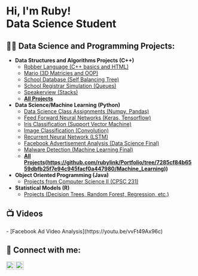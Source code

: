 <h1>Hi, I'm Ruby! <br/><a> Data Science Student</a>

<h2>👨‍💻 Data Science and Programming Projects:</h2>

- <b>Data Structures and Algorithms Projects (C++)</b>
  - [Robber Language (C++ basics and HTML)](https://github.com/rubylink/Portfolio/tree/main/Data_Structures/Robber_Language)
  - [Mario (3D Matricies and OOP)](https://github.com/rubylink/Portfolio/tree/main/Data_Structures/Super_Mario_Bros)
  - [School Database (Self Balancing Tree)](https://github.com/rubylink/Portfolio/tree/main/Data_Structures/School_Database)
  - [School Registrar Simulation (Queues)](https://github.com/rubylink/Portfolio/tree/main/Data_Structures/Registrar_Simulation)
  - [Speakerview (Stacks)](https://github.com/rubylink/Portfolio/tree/main/Data_Structures/Stack)
  - <b>[All Projects](https://github.com/rubylink/Portfolio/tree/main/Data_Structures)</b>
- <b> Data Science/Machine Learning (Python) </b>
  - [Data Science Class Assignments (Numpy, Pandas)](https://github.com/rubylink/Portfolio/tree/main/Machine_Learning/Data%20Science%20Assignments) 
  - [Feed Forward Neural Networks (Keras, Tensorflow)](https://github.com/rubylink/Portfolio/tree/main/Machine_Learning/FFNN)
  - [Iris Classification (Support Vector Machine)](https://github.com/rubylink/Portfolio/tree/62974b6938751bf1c4040e9545f1a1b250d5c89b/Machine_Learning/iris_classification)
  - [Image Classification (Convolution)](https://github.com/rubylink/Portfolio/tree/7285cf84b6559dbfb25f7e94c945facf0a447980/Machine_Learning/Image%20Classification)
  - [Recurrent Neural Network (LSTM)](https://github.com/rubylink/Portfolio/tree/20eb8ce4edcfd4b5119c018b1eeb13e024b0c0fd/Machine_Learning/Recurrent%20Neural%20Networks)
  - [Facebook Advertisement Analysis (Data Science Final)](https://github.com/rubylink/Portfolio/tree/20eb8ce4edcfd4b5119c018b1eeb13e024b0c0fd/Machine_Learning/Facebook_Analysis)
  - [Malware Detection (Machine Learning Final)](https://github.com/rubylink/Portfolio/tree/20eb8ce4edcfd4b5119c018b1eeb13e024b0c0fd/Machine_Learning/Malware_Detection)
  - <b>[All Projects](https://github.com/rubylink/Portfolio/tree/62974b6938751bf1c4040e9545f1a1b250d5c89b/Machine_Learning)(https://github.com/rubylink/Portfolio/tree/7285cf84b6559dbfb25f7e94c945facf0a447980/Machine_Learning))</b>
- <b>Object Oriented Programming (Java)</b>
  - [Projects from Computer Science II (CPSC 231)](https://github.com/rubylink/Portfolio/tree/62974b6938751bf1c4040e9545f1a1b250d5c89b/OOP_Java)
- <b>Statistical Models (R)</b>
  - [Projects (Decision Trees, Random Forest, Regression, etc.)](https://github.com/rubylink/Portfolio/tree/62974b6938751bf1c4040e9545f1a1b250d5c89b/Bus_Statistical_Models)

<h2>📺 Videos</h2>
  - [Facebook Ad Video Analysis](https://youtu.be/vvFt49Ax96c)

<h2> 🤳 Connect with me:</h2>

[<img align="left" alt="JoshMadakor | LinkedIn" width="22px" src="https://cdn.jsdelivr.net/npm/simple-icons@v3/icons/linkedin.svg" />][linkedin]
[<img align="left" alt="JoshMadakor | Instagram" width="22px" src="https://cdn.jsdelivr.net/npm/simple-icons@v3/icons/instagram.svg" />][instagram]

[instagram]: https://www.instagram.com/ruby_link11/?hl=en
[linkedin]: https://www.linkedin.com/in/rubylink/

<!--

Here are some ideas to get you started:

- 🔭 I’m currently working on ...
- 🌱 I’m currently learning ...
- 👯 I’m looking to collaborate on ...
- 🤔 I’m looking for help with ...
- 💬 Ask me about ...
- 📫 How to reach me: ...
- 😄 Pronouns: ...
- ⚡ Fun fact: ...
-->
